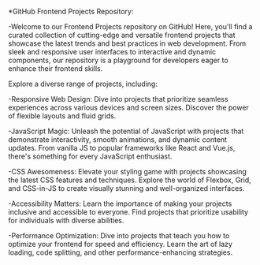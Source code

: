 
*GitHub Frontend Projects Repository:

-Welcome to our Frontend Projects repository on GitHub! Here, you'll find a curated collection of cutting-edge and versatile frontend projects that showcase the latest trends and best practices in web development. From sleek and responsive user interfaces to interactive and dynamic components, our repository is a playground for developers eager to enhance their frontend skills.

Explore a diverse range of projects, including:

-Responsive Web Design: Dive into projects that prioritize seamless experiences across various devices and screen sizes. Discover the power of flexible layouts and fluid grids.

-JavaScript Magic: Unleash the potential of JavaScript with projects that demonstrate interactivity, smooth animations, and dynamic content updates. From vanilla JS to popular frameworks like React and Vue.js, there's something for every JavaScript enthusiast.

-CSS Awesomeness: Elevate your styling game with projects showcasing the latest CSS features and techniques. Explore the world of Flexbox, Grid, and CSS-in-JS to create visually stunning and well-organized interfaces.

-Accessibility Matters: Learn the importance of making your projects inclusive and accessible to everyone. Find projects that prioritize usability for individuals with diverse abilities.

-Performance Optimization: Dive into projects that teach you how to optimize your frontend for speed and efficiency. Learn the art of lazy loading, code splitting, and other performance-enhancing strategies.

